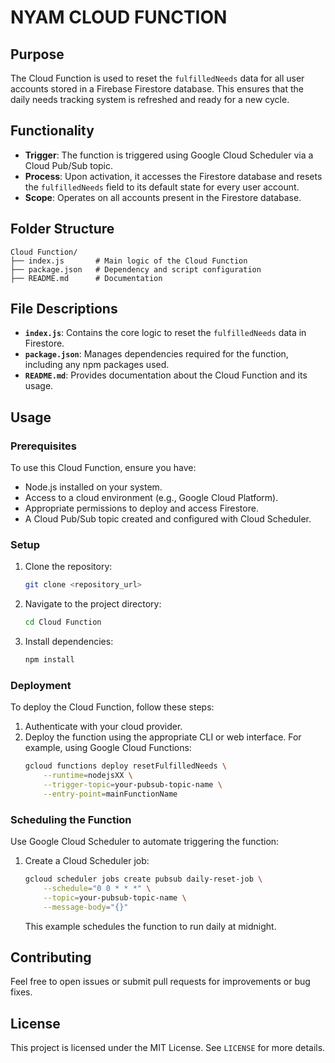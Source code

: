 # NYAM CLOUD FUNCTION

## Purpose

The Cloud Function is used to reset the `fulfilledNeeds` data for all user accounts stored in a Firebase Firestore database. This ensures that the daily needs tracking system is refreshed and ready for a new cycle.

## Functionality

- **Trigger**: The function is triggered using Google Cloud Scheduler via a Cloud Pub/Sub topic.
- **Process**: Upon activation, it accesses the Firestore database and resets the `fulfilledNeeds` field to its default state for every user account.
- **Scope**: Operates on all accounts present in the Firestore database.

## Folder Structure

```
Cloud Function/
├── index.js       # Main logic of the Cloud Function
├── package.json   # Dependency and script configuration
├── README.md      # Documentation
```

## File Descriptions

- **`index.js`**: Contains the core logic to reset the `fulfilledNeeds` data in Firestore.
- **`package.json`**: Manages dependencies required for the function, including any npm packages used.
- **`README.md`**: Provides documentation about the Cloud Function and its usage.

## Usage

### Prerequisites

To use this Cloud Function, ensure you have:
- Node.js installed on your system.
- Access to a cloud environment (e.g., Google Cloud Platform).
- Appropriate permissions to deploy and access Firestore.
- A Cloud Pub/Sub topic created and configured with Cloud Scheduler.

### Setup
1. Clone the repository:
   ```bash
   git clone <repository_url>
   ```
2. Navigate to the project directory:
   ```bash
   cd Cloud Function
   ```
3. Install dependencies:
   ```bash
   npm install
   ```

### Deployment
To deploy the Cloud Function, follow these steps:

1. Authenticate with your cloud provider.
2. Deploy the function using the appropriate CLI or web interface. For example, using Google Cloud Functions:
   ```bash
   gcloud functions deploy resetFulfilledNeeds \
       --runtime=nodejsXX \
       --trigger-topic=your-pubsub-topic-name \
       --entry-point=mainFunctionName
   ```

### Scheduling the Function
Use Google Cloud Scheduler to automate triggering the function:
1. Create a Cloud Scheduler job:
   ```bash
   gcloud scheduler jobs create pubsub daily-reset-job \
       --schedule="0 0 * * *" \
       --topic=your-pubsub-topic-name \
       --message-body="{}"
   ```
   This example schedules the function to run daily at midnight.

## Contributing
Feel free to open issues or submit pull requests for improvements or bug fixes.

## License
This project is licensed under the MIT License. See `LICENSE` for more details.

